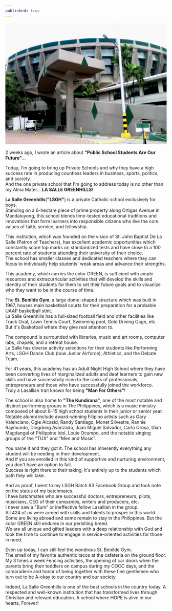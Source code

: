 ```yaml
---
published: true
---
```

![Private School](/images/LSGH.jpg)

2 weeks ago, I wrote an article about **"Public School Students Are Our Future"**...

Today, I'm going to bring up Private Schools and why they have a high success rate in producing countless leaders in business, sports, politics, and society.   
And the one private school that I'm going to address today is no other than my Alma Mater... **LA SALLE GREENHILLS**!

**La Salle Greenhills**(**"LSGH"**) is a private Catholic school exclusively for boys.   
Standing on a 6-hectare piece of prime property along Ortigas Avenue in Mandaluyong, this school blends time-tested educational traditions and innovations that form learners into responsible citizens who live the core values of faith, service, and fellowship.

This institution, which was founded on the vision of St. John Baptist De La Salle (Patron of Teachers), has excellent academic opportunities which constantly score top marks on standardized tests and have close to a 100 percent rate of students attending their university of their choice.   
The school has smaller classes and dedicated teachers where they can focus to individually help students' weak areas and advance their strengths. 

This academy, which carries the color GREEN, is sufficient with ample resources and extracurricular activities that will develop the skills and identity of their students for them to set their future goals and to visualize who they want to be in the course of time.

The **St. Benilde Gym**, a large dome-shaped structure which was built in 1967, houses main basketball courts for their preparation for a probable UAAP basketball stint.   
La Salle Greenhills has a full-sized football field and other facilities like Track Oval, Lawn Tennis Court, Swimming pool, Gold Driving Cage, etc.   
But it's Basketball where they give real attention to. 

The compound is surrounded with libraries, music and art rooms, computer labs, chapels, and a retreat house.   
La Salle has diverse activity selections for their students like Performing Arts, LSGH Dance Club (now Junior Airforce), Athletics, and the Debate Team. 

For 41 years, this academy has an Adult Night High School where they have been converting lives of marginalized adults and deaf learners to gain new skills and have successfully risen to the ranks of professionals, entrepreneurs and those who have successfully joined the workforce.   
Truly a Lasallian trait known for being **"Man For Others"**!

The school is also home to **"The Kundirana"**, one of the most notable and distinct performing groups in The Philippines, which is a music ministry composed of about 8–15 high school students in their junior or senior year.   
Notable alumni include award-winning Filipino artists such as Gary Valenciano, Ogie Alcasid, Randy Santiago, Monet Silvestre, Rannie Raymundo, Dingdong Avanzado, Juan Miguel Salvador, Carlo Orosa, Gian Magdangal of Philippine Idol, Louie Ocampo, and the notable singing groups of the "TUX" and "Men and Music".

You name it and they got it. The school has inherently everything any student will be needing in their development.   
And if you are enrolled in this kind of supportive and nurturing environment, you don't have an option to fail.   
Success is right there to their taking, it's entirely up to the students which path they will take.

And as proof, I went to my LSGH Batch 93 Facebook Group and took note on the status of my batchmates.   
I have batchmates who are successful doctors, entrepreneurs, pilots, musicians, CEO of their companies, writers and producers, etc.   
I never saw a "Bum" or ineffective fellow Lasallian in the group.   
All 424 of us were armed with skills and talents to prosper in this world. 
Some are living abroad and some remain to stay in the Philippines. But the color GREEN still endures in our perishing breed.   
We are all unique and gifted leaders with a deep relationship with God and took the time to continue to engage in service-oriented activities for those in need. 

Even up today, I can still feel the wondrous St. Benilde Gym.   
The smell of my favorite authentic tacos at the cafeteria on the ground floor.   
My 3 times a week Fencing activities, the opening of car doors when the parents bring their toddlers on campus during my COCC days, and the camaraderie and honor of being together with these fine gentlemen who turn out to be A-okay to our country and our society. 

Indeed, La Salle Greenhills is one of the best schools in the country today. 
A respected and well-known institution that has transformed lives through Christian and relevant education.
A school where HOPE is alive in our hearts, Forever!



